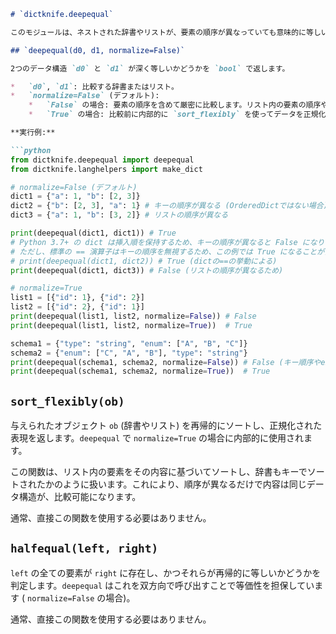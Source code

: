 ```markdown
# `dictknife.deepequal`

このモジュールは、ネストされた辞書やリストが、要素の順序が異なっていても意味的に等しいかどうかを比較する機能を提供します。

## `deepequal(d0, d1, normalize=False)`

2つのデータ構造 `d0` と `d1` が深く等しいかどうかを `bool` で返します。

*   `d0`, `d1`: 比較する辞書またはリスト。
*   `normalize=False` (デフォルト):
    *   `False` の場合: 要素の順序を含めて厳密に比較します。リスト内の要素の順序や、辞書のキーの順序 (Python 3.7+では挿入順) が異なれば `False` となります。
    *   `True` の場合: 比較前に内部的に `sort_flexibly` を使ってデータを正規化 (ソート) します。これにより、リスト内の要素の順序や、辞書内のキーの順序が異なっていても、内容が同じであれば等しいと判定されます。

**実行例:**

```python
from dictknife.deepequal import deepequal
from dictknife.langhelpers import make_dict

# normalize=False (デフォルト)
dict1 = {"a": 1, "b": [2, 3]}
dict2 = {"b": [2, 3], "a": 1} # キーの順序が異なる (OrderedDictではない場合)
dict3 = {"a": 1, "b": [3, 2]} # リストの順序が異なる

print(deepequal(dict1, dict1)) # True
# Python 3.7+ の dict は挿入順を保持するため、キーの順序が異なると False になりうる
# ただし、標準の == 演算子はキーの順序を無視するため、この例では True になることが多い
# print(deepequal(dict1, dict2)) # True (dictの==の挙動による)
print(deepequal(dict1, dict3)) # False (リストの順序が異なるため)

# normalize=True
list1 = [{"id": 1}, {"id": 2}]
list2 = [{"id": 2}, {"id": 1}]
print(deepequal(list1, list2, normalize=False)) # False
print(deepequal(list1, list2, normalize=True))  # True

schema1 = {"type": "string", "enum": ["A", "B", "C"]}
schema2 = {"enum": ["C", "A", "B"], "type": "string"}
print(deepequal(schema1, schema2, normalize=False)) # False (キー順序やenumの順序が異なる)
print(deepequal(schema1, schema2, normalize=True))  # True
```

## `sort_flexibly(ob)`

与えられたオブジェクト `ob` (辞書やリスト) を再帰的にソートし、正規化された表現を返します。`deepequal` で `normalize=True` の場合に内部的に使用されます。

この関数は、リスト内の要素をその内容に基づいてソートし、辞書もキーでソートされたかのように扱います。これにより、順序が異なるだけで内容は同じデータ構造が、比較可能になります。

通常、直接この関数を使用する必要はありません。

## `halfequal(left, right)`

`left` の全ての要素が `right` に存在し、かつそれらが再帰的に等しいかどうかを判定します。`deepequal` はこれを双方向で呼び出すことで等価性を担保しています ( `normalize=False` の場合)。

通常、直接この関数を使用する必要はありません。
```
